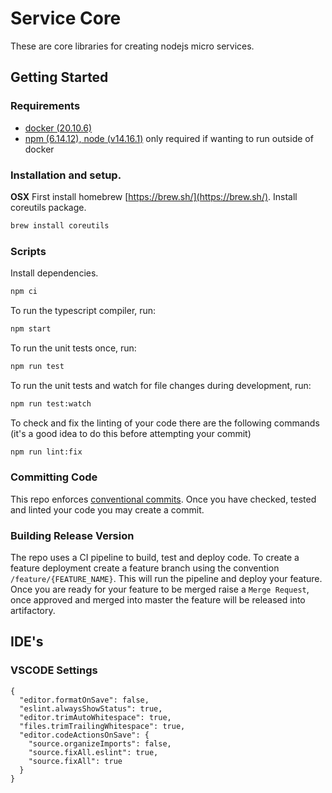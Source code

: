 # Service Core
These are core libraries for creating nodejs micro services.

## Getting Started

### Requirements

- [docker (20.10.6)](https://docs.docker.com/get-docker/)
- [npm (6.14.12), node (v14.16.1)](https://www.npmjs.com/) only required if wanting to run outside of docker

### Installation and setup.

**OSX**
First install homebrew [https://brew.sh/](https://brew.sh/).
Install coreutils package.
```bash
brew install coreutils
```

### Scripts

Install dependencies.

```bash
npm ci
```

To run the typescript compiler, run:

```bash
npm start
```

To run the unit tests once, run:

```bash
npm run test
```

To run the unit tests and watch for file changes during development, run:

```bash
npm run test:watch
```

To check and fix the linting of your code there are the following commands (it's a good idea to do this before attempting your commit)

```bash
npm run lint:fix
```

### Committing Code

This repo enforces [conventional commits](https://www.conventionalcommits.org/en/v1.0.0/).
Once you have checked, tested and linted your code you may create a commit.

### Building Release Version

The repo uses a CI pipeline to build, test and deploy code.
To create a feature deployment create a feature branch using the convention `/feature/{FEATURE_NAME}`.
This will run the pipeline and deploy your feature. Once you are ready for your feature to be merged raise
a `Merge Request`, once approved and merged into master the feature will be released into artifactory.

## IDE's

### VSCODE Settings

```
{
  "editor.formatOnSave": false,
  "eslint.alwaysShowStatus": true,
  "editor.trimAutoWhitespace": true,
  "files.trimTrailingWhitespace": true,
  "editor.codeActionsOnSave": {
    "source.organizeImports": false,
    "source.fixAll.eslint": true,
    "source.fixAll": true
  }
}
```
